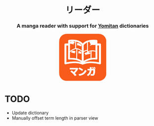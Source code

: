 <h1 align="center">リーダー</h1>
<h3 align="center">A manga reader with support for <a href="https://github.com/yomidevs/yomitan">Yomitan</a> dictionaries</h3>
<p align="center">
	<img src="./assets/logo.png" width="30%" height="30%">
</p>

# TODO

- Update dictionary
- Manually offset term length in parser view
